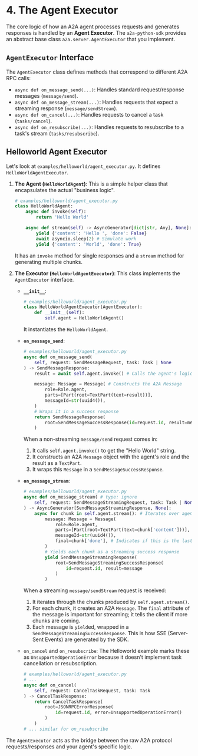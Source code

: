 # 4. The Agent Executor

The core logic of how an A2A agent processes requests and generates responses is handled by an **Agent Executor**. The `a2a-python-sdk` provides an abstract base class `a2a.server.AgentExecutor` that you implement.

## `AgentExecutor` Interface

The `AgentExecutor` class defines methods that correspond to different A2A RPC calls:

- `async def on_message_send(...)`: Handles standard request/response messages (`message/send`).
- `async def on_message_stream(...)`: Handles requests that expect a streaming response (`message/sendStream`).
- `async def on_cancel(...)`: Handles requests to cancel a task (`tasks/cancel`).
- `async def on_resubscribe(...)`: Handles requests to resubscribe to a task's stream (`tasks/resubscribe`).

## Helloworld Agent Executor

Let's look at `examples/helloworld/agent_executor.py`. It defines `HelloWorldAgentExecutor`.

1. **The Agent (`HelloWorldAgent`)**:
    This is a simple helper class that encapsulates the actual "business logic".

    ```python { .no-copy }
    # examples/helloworld/agent_executor.py
    class HelloWorldAgent:
        async def invoke(self):
            return 'Hello World'

        async def stream(self) -> AsyncGenerator[dict[str, Any], None]:
            yield {'content': 'Hello ', 'done': False}
            await asyncio.sleep(2) # Simulate work
            yield {'content': 'World', 'done': True}
    ```

    It has an `invoke` method for single responses and a `stream` method for generating multiple chunks.

2. **The Executor (`HelloWorldAgentExecutor`)**:
    This class implements the `AgentExecutor` interface.

    - **`__init__`**:

        ```python { .no-copy }
        # examples/helloworld/agent_executor.py
        class HelloWorldAgentExecutor(AgentExecutor):
            def __init__(self):
                self.agent = HelloWorldAgent()
        ```

        It instantiates the `HelloWorldAgent`.

    - **`on_message_send`**:

        ```python { .no-copy }
        # examples/helloworld/agent_executor.py
        async def on_message_send(
            self, request: SendMessageRequest, task: Task | None
        ) -> SendMessageResponse:
            result = await self.agent.invoke() # Calls the agent's logic

            message: Message = Message( # Constructs the A2A Message
                role=Role.agent,
                parts=[Part(root=TextPart(text=result))],
                messageId=str(uuid4()),
            )
            # Wraps it in a success response
            return SendMessageResponse(
                root=SendMessageSuccessResponse(id=request.id, result=message)
            )
        ```

        When a non-streaming `message/send` request comes in:

        1. It calls `self.agent.invoke()` to get the "Hello World" string.
        2. It constructs an A2A `Message` object with the agent's role and the result as a `TextPart`.
        3. It wraps this `Message` in a `SendMessageSuccessResponse`.

    - **`on_message_stream`**:

        ```python { .no-copy }
        # examples/helloworld/agent_executor.py
        async def on_message_stream( # type: ignore
            self, request: SendMessageStreamingRequest, task: Task | None
        ) -> AsyncGenerator[SendMessageStreamingResponse, None]:
            async for chunk in self.agent.stream(): # Iterates over agent's stream
                message: Message = Message(
                    role=Role.agent,
                    parts=[Part(root=TextPart(text=chunk['content']))],
                    messageId=str(uuid4()),
                    final=chunk['done'], # Indicates if this is the last chunk
                )
                # Yields each chunk as a streaming success response
                yield SendMessageStreamingResponse(
                    root=SendMessageStreamingSuccessResponse(
                        id=request.id, result=message
                    )
                )
        ```

        When a streaming `message/sendStream` request is received:

        1. It iterates through the chunks produced by `self.agent.stream()`.
        2. For each chunk, it creates an A2A `Message`. The `final` attribute of the message is important for streaming; it tells the client if more chunks are coming.
        3. Each message is `yield`ed, wrapped in a `SendMessageStreamingSuccessResponse`. This is how SSE (Server-Sent Events) are generated by the SDK.

    - `on_cancel` and `on_resubscribe`:
        The Helloworld example marks these as `UnsupportedOperationError` because it doesn't implement task cancellation or resubscription.

        ```python { .no-copy }
        # examples/helloworld/agent_executor.py
        # ...
        async def on_cancel(
            self, request: CancelTaskRequest, task: Task
        ) -> CancelTaskResponse:
            return CancelTaskResponse(
                root=JSONRPCErrorResponse(
                    id=request.id, error=UnsupportedOperationError()
                )
            )
        # ... similar for on_resubscribe
        ```

The `AgentExecutor` acts as the bridge between the raw A2A protocol requests/responses and your agent's specific logic.
